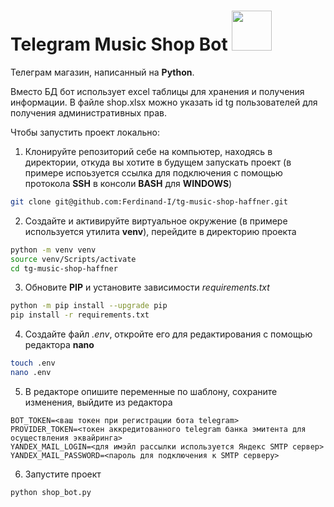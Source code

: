 # Telegram Music Shop Bot <img src="https://shoppingator.ru/pict/tovar/httpswwwcdn-front.kwork.ru/pics/t3/73/20180713-1649405373.jpg" width=64>

Телеграм магазин, написанный на **Python**.

Вместо БД бот использует excel таблицы для хранения и получения информации. В файле shop.xlsx можно указать id tg пользователей для получения административных прав.

Чтобы запустить проект локально:

1. Клонируйте репозиторий себе на компьютер, находясь в директории, откуда вы хотите в будущем запускать проект (в примере испоьзуется ссылка для подключения с помощью протокола **SSH** в консоли **BASH** для **WINDOWS**)

```BASH
git clone git@github.com:Ferdinand-I/tg-music-shop-haffner.git
```

2. Создайте и активируйте виртуальное окружение (в примере используется утилита **venv**), перейдите в директорию проекта

```BASH
python -m venv venv
source venv/Scripts/activate
cd tg-music-shop-haffner
```

3. Обновите **PIP** и установите зависимости *requirements.txt*

```BASH
python -m pip install --upgrade pip
pip install -r requirements.txt
```

4. Создайте файл *.env*, откройте его для редактирования с помощью редактора **nano**

```BASH
touch .env
nano .env
```

5. В редакторе опишите переменные по шаблону, сохраните изменения, выйдите из редактора

```nano
BOT_TOKEN=<ваш токен при регистрации бота telegram>
PROVIDER_TOKEN=<токен аккредитованного telegram банка эмитента для осуществления эквайринга>
YANDEX_MAIL_LOGIN=<для имэйл рассылки используется Яндекс SMTP сервер>
YANDEX_MAIL_PASSWORD=<пароль для подключения к SMTP серверу>
```

6. Запустите проект

```BASH
python shop_bot.py
```
